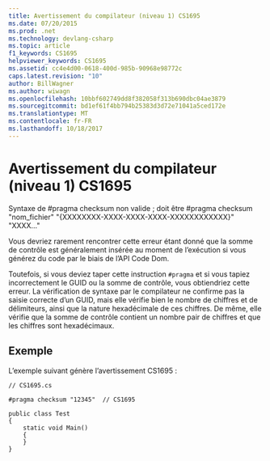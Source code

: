 ```yaml
---
title: Avertissement du compilateur (niveau 1) CS1695
ms.date: 07/20/2015
ms.prod: .net
ms.technology: devlang-csharp
ms.topic: article
f1_keywords: CS1695
helpviewer_keywords: CS1695
ms.assetid: cc4e4d00-0618-400d-985b-90968e98772c
caps.latest.revision: "10"
author: BillWagner
ms.author: wiwagn
ms.openlocfilehash: 10bbf602749dd8f382058f313b690dbc04ae3879
ms.sourcegitcommit: bd1ef61f4bb794b25383d3d72e71041a5ced172e
ms.translationtype: MT
ms.contentlocale: fr-FR
ms.lasthandoff: 10/18/2017
---
```

# <a name="compiler-warning-level-1-cs1695"></a>Avertissement du compilateur (niveau 1) CS1695
Syntaxe de #pragma checksum non valide ; doit être #pragma checksum "nom_fichier" "{XXXXXXXX-XXXX-XXXX-XXXX-XXXXXXXXXXXX}" "XXXX..."  
  
 Vous devriez rarement rencontrer cette erreur étant donné que la somme de contrôle est généralement insérée au moment de l’exécution si vous générez du code par le biais de l’API Code Dom.  
  
 Toutefois, si vous deviez taper cette instruction `#pragma` et si vous tapiez incorrectement le GUID ou la somme de contrôle, vous obtiendriez cette erreur. La vérification de syntaxe par le compilateur ne confirme pas la saisie correcte d’un GUID, mais elle vérifie bien le nombre de chiffres et de délimiteurs, ainsi que la nature hexadécimale de ces chiffres. De même, elle vérifie que la somme de contrôle contient un nombre pair de chiffres et que les chiffres sont hexadécimaux.  
  
## <a name="example"></a>Exemple  
 L’exemple suivant génère l’avertissement CS1695 :  
  
```  
// CS1695.cs  
  
#pragma checksum "12345"  // CS1695  
  
public class Test  
{  
    static void Main()  
    {  
    }  
}  
```
